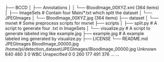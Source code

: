 ├── BCCD
│   ├── Annotations
│   │       └── BloodImage_00XYZ.xml (364 items)
│   ├── ImageSets       # Contain four Main/*.txt which split the dataset
│   └── JPEGImages
│       └── BloodImage_00XYZ.jpg (364 items)
├── dataset
│   └── mxnet           # Some preprocess scripts for mxnet
├── scripts
│   ├── split.py        # A script to generate four .txt in ImageSets
│   └── visualize.py    # A script to generate labeled img like example.jpg
├── example.jpg         # A example labeled img generated by visualize.py
├── LICENSE
└── README.md
<annotation>
	<folder>JPEGImages</folder>
	<filename>BloodImage_00000.jpg</filename>
	<path>/home/pi/detection_dataset/JPEGImages/BloodImage_00000.jpg</path>
	<source>
		<database>Unknown</database>
	</source>
	<size>
		<width>640</width>
		<height>480</height>
		<depth>3</depth>
	</size>
	<segmented>0</segmented>
	<object>
		<name>WBC</name>
		<pose>Unspecified</pose>
		<truncated>0</truncated>
		<difficult>0</difficult>
		<bndbox>
			<xmin>260</xmin>
			<ymin>177</ymin>
			<xmax>491</xmax>
			<ymax>376</ymax>
		</bndbox>
	</object>
    ...
	<object>
		...
	</object>
</annotation>
